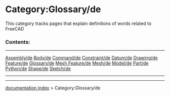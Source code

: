 # Category:Glossary/de
This category tracks pages that explain definitions of words related to FreeCAD

### Contents:

  ------------------------------------------- --------------------------------------- -----------------------------------------------
  [Assembly/de](Assembly/de.md)       [Body/de](Body/de.md)           [Command/de](Command/de.md)
  [Constraint/de](Constraint/de.md)   [Datum/de](Datum/de.md)         [Drawing/de](Drawing/de.md)
  [Feature/de](Feature/de.md)         [Glossary/de](Glossary/de.md)   [Mesh Feature/de](Mesh_Feature/de.md)
  [Mesh/de](Mesh/de.md)               [Model/de](Model/de.md)         [Part/de](Part/de.md)
  [Python/de](Python/de.md)           [Shape/de](Shape/de.md)         [Sketch/de](Sketch/de.md)
                                                                                      
  ------------------------------------------- --------------------------------------- -----------------------------------------------

---
[documentation index](../README.md) > Category:Glossary/de
